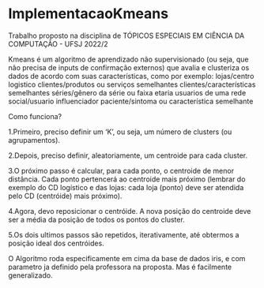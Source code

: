 # ImplementacaoKmeans
Trabalho proposto na disciplina de TÓPICOS ESPECIAIS EM CIÊNCIA DA COMPUTAÇÃO - UFSJ 2022/2

Kmeans é um algoritmo de aprendizado não supervisionado (ou seja, que não precisa de inputs de confirmação externos) que avalia e clusteriza os dados de acordo com suas características, como por exemplo:
  lojas/centro logistico
  clientes/produtos ou serviços semelhantes
  clientes/características semelhantes
  séries/gênero da série ou faixa etaria
  usuarios de uma rede social/usuario influenciador
  paciente/sintoma ou característica semelhante
  
  Como funciona?
  
1.Primeiro, preciso definir um ‘K’, ou seja, um número de clusters (ou agrupamentos).

2.Depois, preciso definir, aleatoriamente, um centroide para cada cluster.

3.O próximo passo é calcular, para cada ponto, o centroide de menor distância. Cada ponto pertencerá ao centroide mais próximo (lembrar do exemplo do CD logístico e das lojas: cada loja (ponto) deve ser atendida pelo CD (centróide) mais próximo).

4.Agora, devo reposicionar o centróide. A nova posição do centroide deve ser a média da posição de todos os pontos do cluster.

5.Os dois ultimos passos são repetidos, iterativamente, até obtermos a posição ideal dos centróides.

O Algoritmo roda especificamente em cima da base de dados iris, e com parametro ja definido pela professora na proposta. Mas é facilmente generalizado.
